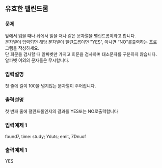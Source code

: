 ## 유효한 팰린드롬
### 문제
앞에서 읽을 때나 뒤에서 읽을 때나 같은 문자열을 팰린드롬이라고 합니다.<br>
문자열이 입력되면 해당 문자열이 팰린드롬이면
"YES",
아니면 “NO"를출력하는 프로그램을
작성하세요.<br>
단 회문을 검사할 때 알파벳만 가지고 회문을 검사하며 대소문자를 구분하지 않습니다.<br>
알파벳 이외의 문자들은 무시합니다.
### 입력설명
첫 줄에 길이 100을 넘지않는 문자열이 주어집니다.
### 출력설명
첫 번째 줄에 팰린드롬인지의 결과를 YES또는 NO로출력합니다

### 입력예제 1
 found7, time: study; Yduts; emit, 7Dnuof
### 출력예제 1
 YES